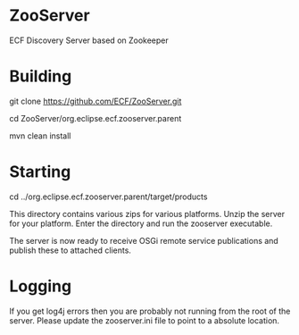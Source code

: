 ZooServer
=========

ECF Discovery Server based on Zookeeper


Building
========

git clone https://github.com/ECF/ZooServer.git

cd ZooServer/org.eclipse.ecf.zooserver.parent

mvn clean install

Starting
========

cd ../org.eclipse.ecf.zooserver.parent/target/products

This directory contains various zips for various platforms. Unzip the server for your platform. Enter the directory and run the zooserver executable.

The server is now ready to receive OSGi remote service publications and publish these to attached clients.

Logging
=======

If you get log4j errors then you are probably not running from the root of the server. Please update the zooserver.ini file to point to a absolute location.
